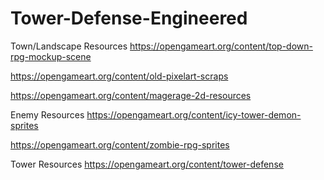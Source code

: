 # Tower-Defense-Engineered

Town/Landscape Resources
https://opengameart.org/content/top-down-rpg-mockup-scene

https://opengameart.org/content/old-pixelart-scraps

https://opengameart.org/content/magerage-2d-resources

Enemy Resources
https://opengameart.org/content/icy-tower-demon-sprites

https://opengameart.org/content/zombie-rpg-sprites

Tower Resources
https://opengameart.org/content/tower-defense
